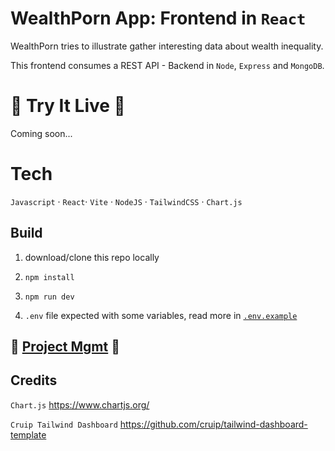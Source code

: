 # WealthPorn App: Frontend in `React`

WealthPorn tries to illustrate gather interesting data about wealth inequality.

This frontend consumes a REST API - Backend in `Node`, `Express` and `MongoDB`.

# 🚀 Try It Live 🚀

Coming soon...

# Tech

`Javascript` · `React`· `Vite` · `NodeJS` · `TailwindCSS` · `Chart.js`

## Build

1. download/clone this repo locally

2. `npm install`

3. `npm run dev`

4. `.env` file expected with some variables, read more in [`.env.example`](./.env.example)

## 🎯 [Project Mgmt](./PRJ_MGMT.md) 🎯

## Credits

`Chart.js` https://www.chartjs.org/

`Cruip Tailwind Dashboard` https://github.com/cruip/tailwind-dashboard-template
